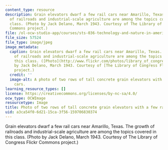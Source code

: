 ```yaml
---
content_type: resource
description: Grain elevators dwarf a few rail cars near Amarillo, Texas. The growth
  of railroads and industrial-scale agriculture are among the topics covered in this
  class. (Photo by Jack Delano, March 1943. Courtesy of The Library of Congress Flickr
  Commons project.)
file: /ol-ocw-studio-app/courses/sts-036-technology-and-nature-in-american-history-spring-2008/a3ca54f06d2115ca3f56159706830374_sts-036s08.jpg
file_size: 57524
file_type: image/jpeg
image_metadata:
  caption: Grain elevators dwarf a few rail cars near Amarillo, Texas. The growth
    of railroads and industrial-scale agriculture are among the topics covered in
    this class. ([Photo](http://www.flickr.com/photos/library_of_congress/2179201114)
    by Jack Delano, March 1943. Courtesy of [The Library of Congress Flickr Commons](http://www.flickr.com/photos/library_of_congress/)
    project.)
  credit: ''
  image-alt: A photo of two rows of tall concrete grain elevators with a few railroad
    cars.
learning_resource_types: []
license: https://creativecommons.org/licenses/by-nc-sa/4.0/
ocw_type: OCWImage
resourcetype: Image
title: Photo of two rows of tall concrete grain elevators with a few railroad cars
uid: a3ca54f0-6d21-15ca-3f56-159706830374
---
```

Grain elevators dwarf a few rail cars near Amarillo, Texas. The growth of railroads and industrial-scale agriculture are among the topics covered in this class. (Photo by Jack Delano, March 1943. Courtesy of The Library of Congress Flickr Commons project.)
